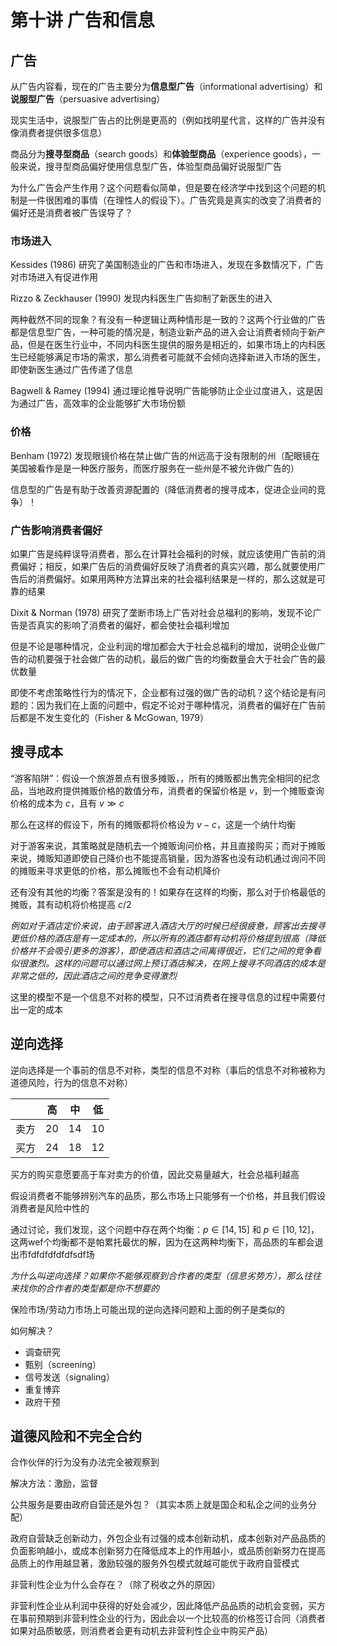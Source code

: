 # 第十讲 广告和信息

## 广告

从广告内容看，现在的广告主要分为**信息型广告**（informational advertising）和**说服型广告**（persuasive advertising）

现实生活中，说服型广告占的比例是更高的（例如找明星代言，这样的广告并没有像消费者提供很多信息）

商品分为**搜寻型商品**（search goods）和**体验型商品**（experience goods），一般来说，搜寻型商品偏好使用信息型广告，体验型商品偏好说服型广告

为什么广告会产生作用？这个问题看似简单，但是要在经济学中找到这个问题的机制是一件很困难的事情（在理性人的假设下）。广告究竟是真实的改变了消费者的偏好还是消费者被广告误导了？

### 市场进入

Kessides (1986) 研究了美国制造业的广告和市场进入，发现在多数情况下，广告对市场进入有促进作用

Rizzo & Zeckhauser (1990) 发现内科医生广告抑制了新医生的进入

两种截然不同的现象？有没有一种逻辑让两种情形是一致的？这两个行业做的广告都是信息型广告，一种可能的情况是，制造业新产品的进入会让消费者倾向于新产品，但是在医生行业中，不同内科医生提供的服务是相近的，如果市场上的内科医生已经能够满足市场的需求，那么消费者可能就不会倾向选择新进入市场的医生，即使新医生通过广告传递了信息

Bagwell & Ramey (1994) 通过理论推导说明广告能够防止企业过度进入，这是因为通过广告，高效率的企业能够扩大市场份额

### 价格

Benham (1972) 发现眼镜价格在禁止做广告的州远高于没有限制的州（配眼镜在美国被看作是是一种医疗服务，而医疗服务在一些州是不被允许做广告的）

信息型的广告是有助于改善资源配置的（降低消费者的搜寻成本，促进企业间的竞争）！

### 广告影响消费者偏好

如果广告是纯粹误导消费者，那么在计算社会福利的时候，就应该使用广告前的消费偏好；相反，如果广告后的消费偏好反映了消费者的真实兴趣，那么就要使用广告后的消费偏好。如果用两种方法算出来的社会福利结果是一样的，那么这就是可靠的结果

Dixit & Norman (1978) 研究了垄断市场上广告对社会总福利的影响，发现不论广告是否真实的影响了消费者的偏好，都会使社会福利增加

但是不论是哪种情况，企业利润的增加都会大于社会总福利的增加，说明企业做广告的动机要强于社会做广告的动机，最后的做广告的均衡数量会大于社会广告的最优数量

即使不考虑策略性行为的情况下，企业都有过强的做广告的动机？这个结论是有问题的：因为我们在上面的问题中，假定不论对于哪种情况，消费者的偏好在广告前后都是不发生变化的（Fisher & McGowan, 1979）

## 搜寻成本

“游客陷阱”：假设一个旅游景点有很多摊贩，，所有的摊贩都出售完全相同的纪念品，当地政府提供摊贩价格的数值分布，消费者的保留价格是 $v$，到一个摊贩查询价格的成本为 $c$，且有 $v\gg c$

那么在这样的假设下，所有的摊贩都将价格设为 $v-c$，这是一个纳什均衡

对于游客来说，其策略就是随机去一个摊贩询问价格，并且直接购买；而对于摊贩来说，摊贩知道即使自己降价也不能提高销量，因为游客也没有动机通过询问不同的摊贩来寻求更低的价格，那么摊贩也不会有动机降价

还有没有其他的均衡？答案是没有的！如果存在这样的均衡，那么对于价格最低的摊贩，其有动机将价格提高 $c/2$

*例如对于酒店定价来说，由于顾客进入酒店大厅的时候已经很疲惫，顾客出去搜寻更低价格的酒店是有一定成本的，所以所有的酒店都有动机将价格提到很高（降低价格并不会吸引更多的游客），即使酒店和酒店之间离得很近，它们之间的竞争看似很激烈。这样的问题可以通过网上预订酒店解决，在网上搜寻不同酒店的成本是非常之低的，因此酒店之间的竞争变得激烈*

这里的模型不是一个信息不对称的模型，只不过消费者在搜寻信息的过程中需要付出一定的成本

## 逆向选择

逆向选择是一个事前的信息不对称，类型的信息不对称（事后的信息不对称被称为道德风险，行为的信息不对称）

|      | 高   | 中   | 低   |
| ---- | ---- | ---- | ---- |
| 卖方 | 20   | 14   | 10   |
| 买方 | 24   | 18   | 12   |

买方的购买意愿要高于车对卖方的价值，因此交易量越大，社会总福利越高

假设消费者不能够辨别汽车的品质，那么市场上只能够有一个价格，并且我们假设消费者是风险中性的

通过讨论，我们发现，这个问题中存在两个均衡：$p\in[14,15]$ 和 $p\in[10,12]$，这两wef个均衡都不是帕累托最优的解，因为在这两种均衡下，高品质的车都会退出市fdfdfdfdfdfsdf场

*为什么叫逆向选择？如果你不能够观察到合作者的类型（信息劣势方），那么往往来找你的合作者的类型都是你不想要的*

保险市场/劳动力市场上可能出现的逆向选择问题和上面的例子是类似的

如何解决？

- 调查研究
- 甄别（screening）
- 信号发送（signaling）
- 重复博弈
- 政府干预

## 道德风险和不完全合约

合作伙伴的行为没有办法完全被观察到

解决方法：激励，监督

公共服务是要由政府自营还是外包？（其实本质上就是国企和私企之间的业务分配）

政府自营缺乏创新动力，外包企业有过强的成本创新动机，成本创新对产品品质的负面影响越小，或成本创新努力在降低成本上的作用越小，或品质创新努力在提高品质上的作用越显著，激励较强的服务外包模式就越可能优于政府自营模式

非营利性企业为什么会存在？（除了税收之外的原因）

非营利性企业从利润中获得的好处会减少，因此降低产品品质的动机会变弱，买方在事前预期到非营利性企业的行为，因此会以一个比较高的价格签订合同（消费者如果对品质敏感，则消费者会更有动机去非营利性企业中购买产品）